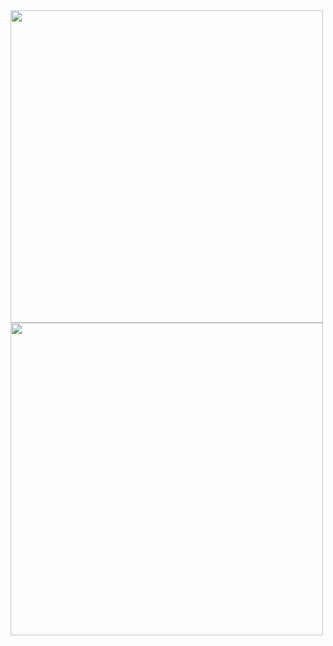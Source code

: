 <!-- ![Anurag's GitHub stats](https://github-readme-stats.vercel.app/api?username=samuelfox1&show_icons=true&theme=github_dark&count_private=true&hide_border=true) -->

<!-- [![Top Langs](https://github-readme-stats.vercel.app/api/top-langs/?username=samuelfox1&layout=compact&theme=github_dark&hide_border=true)](https://github.com/anuraghazra/github-readme-stats) -->

<div >
  
  <img src="https://github-readme-stats.vercel.app/api?username=samuelfox1&show_icons=true&theme=github_dark&count_private=true&hide_border=true" width="500" />

  <img src="https://github-readme-stats.vercel.app/api/top-langs/?username=samuelfox1&layout=compact&theme=github_dark&hide_border=true" width="500" />
  
</div>
 
 

<!--
**samuelfox1/samuelfox1** is a ✨ _special_ ✨ repository because its `README.md` (this file) appears on your GitHub profile.

Here are some ideas to get you started:

- 🔭 I’m currently working on ...
- 🌱 I’m currently learning ...
- 👯 I’m looking to collaborate on ...
- 🤔 I’m looking for help with ...
- 💬 Ask me about ...
- 📫 How to reach me: ...
- 😄 Pronouns: ...
- ⚡ Fun fact: ...
-->

